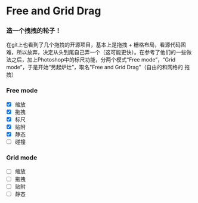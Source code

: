 # Free and Grid Drag

### 造一个拽拽的轮子！

在git上也看到了几个拖拽的开源项目，基本上是拖拽 + 栅格布局，看源代码困难，所以放弃，决定从头到尾自己弄一个（这可能更快）。在参考了他们的一些做法之后，加上Photoshop中的标尺功能，分两个模式“Free mode”，“Grid mode”，于是开始“另起炉灶”，取名"Free and Grid Drag"（自由的和网格的 拖拽）

### Free mode

- [x] 缩放
- [x] 拖拽
- [x] 标尺
- [x] 贴附
- [x] 静态
- [ ] 碰撞

### Grid mode

- [ ] 缩放
- [ ] 拖拽
- [ ] 贴附
- [ ] 静态
